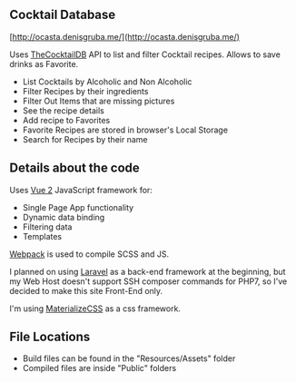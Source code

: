 
## Cocktail Database

[http://ocasta.denisgruba.me/](http://ocasta.denisgruba.me/)

Uses [TheCocktailDB](http://www.thecocktaildb.com/) API to list and filter Cocktail recipes. Allows to save drinks as Favorite.

- List Cocktails by Alcoholic and Non Alcoholic
- Filter Recipes by their ingredients
- Filter Out Items that are missing pictures
- See the recipe details
- Add recipe to Favorites
- Favorite Recipes are stored in browser's Local Storage
- Search for Recipes by their name

## Details about the code

Uses [Vue 2](https://vuejs.org/) JavaScript framework for:

- Single Page App functionality
- Dynamic data binding
- Filtering data
- Templates

[Webpack](https://webpack.js.org/) is used to compile SCSS and JS.

I planned on using [Laravel](https://laravel.com/) as a back-end framework at the beginning, but my Web Host doesn't support SSH composer commands for PHP7, so I've decided to make this site Front-End only.

I'm using [MaterializeCSS](http://materializecss.com/) as a css framework.

## File Locations

- Build files can be found in the "Resources/Assets" folder
- Compiled files are inside "Public" folders
